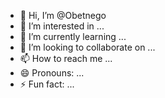 - 👋 Hi, I’m @Obetnego
- 👀 I’m interested in ...
- 🌱 I’m currently learning ...
- 💞️ I’m looking to collaborate on ...
- 📫 How to reach me ...
- 😄 Pronouns: ...
- ⚡ Fun fact: ...

<!---
Obetnego/Obetnego is a ✨ special ✨ repository because its `README.md` (this file) appears on your GitHub profile.
You can click the Preview link to take a look at your changes.
--->
